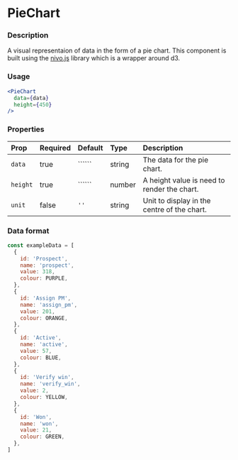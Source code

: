 # PieChart

### Description
A visual representaion of data in the form of a pie chart. This component is built using the [nivo.js](https://nivo.rocks/) library which is a wrapper around d3.


### Usage

```jsx
<PieChart
  data={data}
  height={450}
/>
```

### Properties

| Prop         | Required | Default | Type   | Description                                                                     |
| :----------- | :------- | :------ | :----- | :------------------------------------------------------------------------------ |
| `data`       | true     | ``````  | string | The data for the pie chart.
| `height`       | true     | ``````  | number | A height value is need to render the chart.
| `unit`       | false     | `''`  | string | Unit to display in the centre of the chart.


### Data format
```jsx
const exampleData = [
  {
    id: 'Prospect',
    name: 'prospect',
    value: 318,
    colour: PURPLE,
  },
  {
    id: 'Assign PM',
    name: 'assign_pm',
    value: 201,
    colour: ORANGE,
  },
  {
    id: 'Active',
    name: 'active',
    value: 57,
    colour: BLUE,
  },
  {
    id: 'Verify win',
    name: 'verify_win',
    value: 2,
    colour: YELLOW,
  },
  {
    id: 'Won',
    name: 'won',
    value: 21,
    colour: GREEN,
  },
]
```
